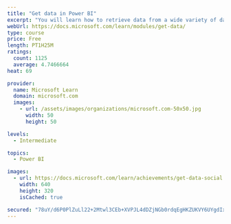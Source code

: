 ```yaml
---
title: "Get data in Power BI"
excerpt: "You will learn how to retrieve data from a wide variety of data sources, including Microsoft Excel, relational databases, and NoSQL data stores. You will also learn how to improve performance while retrieving data."
webUrl: https://docs.microsoft.com/learn/modules/get-data/
type: course
price: Free
length: PT1H25M
ratings:
  count: 1125
  average: 4.7466664
heat: 69

provider:
  name: Microsoft Learn
  domain: microsoft.com
  images:
    - url: /assets/images/organizations/microsoft.com-50x50.jpg
      width: 50
      height: 50

levels:
  - Intermediate

topics:
  - Power BI

images:
  - url: https://docs.microsoft.com/learn/achievements/get-data-social.png
    width: 640
    height: 320
    isCached: true

secured: "78uY/d6P0PlZuLl22+2Mtwl3CEb+XVPJL4dDZjNGb0rdqEgHKZUKVY6UYgdIx/LuzPLa6U4w2vPnobGzRSGMf8f7G1zm0pG/ukqXzjPb5XUg7IJ8lQArnukgWcka+Q3wJBfBvzda9TTa+kwG4UfM3HJL1IDwOXkyTwkQu36BLYTeROI56LQvnr1m5quO0gub5uEADnkoQJ3X7ZuO0RB6iKjzfVM82Ps5oW+3dfyV5vNwlKHyopfvBWjJb9FcmRRZo4JphQN2nAKPzrNxZFpb7avHmypGXFNEZ9F5uUABV8mSyW3LITkSA2UiMYlo/VEa5+CvaemkS3jrfIrAQm6aNxsbFM8OzpfnoTWuQdSY12r6ytCXbX/k9sXo0H4vB4t1nnxVhRH0WaUxGfCp4UUPv5yoKIPnk1eQLk9fxc5kioE=;x7ZJ/p2Cb3huWApKVY45bg=="
---
```


